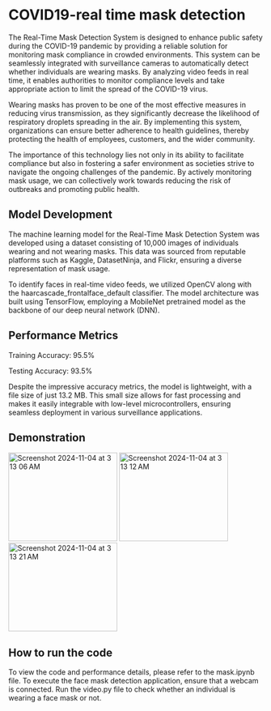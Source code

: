 # COVID19-real time mask detection

The Real-Time Mask Detection System is designed to enhance public safety during the COVID-19 pandemic by providing a reliable solution for monitoring mask compliance in crowded environments. This system can be seamlessly integrated with surveillance cameras to automatically detect whether individuals are wearing masks. By analyzing video feeds in real time, it enables authorities to monitor compliance levels and take appropriate action to limit the spread of the COVID-19 virus.

Wearing masks has proven to be one of the most effective measures in reducing virus transmission, as they significantly decrease the likelihood of respiratory droplets spreading in the air. By implementing this system, organizations can ensure better adherence to health guidelines, thereby protecting the health of employees, customers, and the wider community.

The importance of this technology lies not only in its ability to facilitate compliance but also in fostering a safer environment as societies strive to navigate the ongoing challenges of the pandemic. By actively monitoring mask usage, we can collectively work towards reducing the risk of outbreaks and promoting public health.

## Model Development

The machine learning model for the Real-Time Mask Detection System was developed using a dataset consisting of 10,000 images of individuals wearing and not wearing masks. This data was sourced from reputable platforms such as Kaggle, DatasetNinja, and Flickr, ensuring a diverse representation of mask usage.

To identify faces in real-time video feeds, we utilized OpenCV along with the haarcascade_frontalface_default classifier. The model architecture was built using TensorFlow, employing a MobileNet pretrained model as the backbone of our deep neural network (DNN).

## Performance Metrics

Training Accuracy: 95.5%

Testing Accuracy: 93.5%

Despite the impressive accuracy metrics, the model is lightweight, with a file size of just 13.2 MB. This small size allows for fast processing and makes it easily integrable with low-level microcontrollers, ensuring seamless deployment in various surveillance applications.

## Demonstration 

<img width="215" height="175" alt="Screenshot 2024-11-04 at 3 13 06 AM" src="https://github.com/user-attachments/assets/18c30ac1-6e89-45a6-9b82-36199d5ad689">   <img width="215" height="175" alt="Screenshot 2024-11-04 at 3 13 12 AM" src="https://github.com/user-attachments/assets/0de4e79f-f32e-4bbb-b743-fa2173eec1aa">   <img width="215" height="175" alt="Screenshot 2024-11-04 at 3 13 21 AM" src="https://github.com/user-attachments/assets/d846df37-6c9f-448c-8ffd-e581876b141c">


## How to run the code

To view the code and performance details, please refer to the mask.ipynb file. To execute the face mask detection application, ensure that a webcam is connected. Run the video.py file to check whether an individual is wearing a face mask or not.
